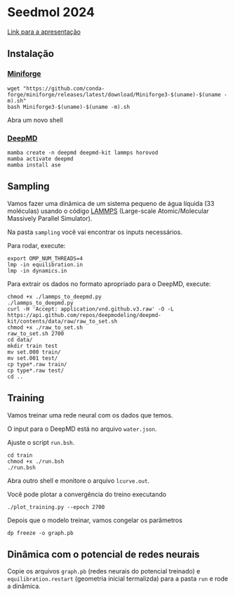 # Seedmol 2024

[Link para a apresentação](https://docs.google.com/presentation/d/1K3x-9s7UAjcBB7r6IbaJXbTkenVOwepxq1K8Hpv2i4E/edit?usp=drivesdk)

## Instalação

### [Miniforge](https://github.com/conda-forge/miniforge)

```
wget "https://github.com/conda-forge/miniforge/releases/latest/download/Miniforge3-$(uname)-$(uname -m).sh"
bash Miniforge3-$(uname)-$(uname -m).sh
```
Abra um novo shell

### [DeepMD](https://docs.deepmodeling.com/projects/deepmd/en/r2/install/easy-install.html#install-with-conda)

```
mamba create -n deepmd deepmd-kit lammps horovod
mamba activate deepmd
mamba install ase
```

## Sampling

Vamos fazer uma dinâmica de um sistema pequeno de água líquida (33 moléculas) usando o código [LAMMPS](https://docs.lammps.org/Manual.html) (Large-scale Atomic/Molecular Massively Parallel Simulator).

Na pasta ```sampling``` você vai encontrar os inputs necessários.

Para rodar, execute:
```
export OMP_NUM_THREADS=4
lmp -in equilibration.in
lmp -in dynamics.in
```

Para extrair os dados no formato apropriado para o DeepMD, execute:
```
chmod +x ./lammps_to_deepmd.py
./lammps_to_deepmd.py
curl -H 'Accept: application/vnd.github.v3.raw' -O -L https://api.github.com/repos/deepmodeling/deepmd-kit/contents/data/raw/raw_to_set.sh
chmod +x ./raw_to_set.sh
raw_to_set.sh 2700
cd data/
mkdir train test
mv set.000 train/
mv set.001 test/
cp type*.raw train/
cp type*.raw test/
cd ..
```

## Training

Vamos treinar uma rede neural com os dados que temos.

O input para o DeepMD está no arquivo ```water.json```.

Ajuste o script ```run.bsh```.

```
cd train
chmod +x ./run.bsh
./run.bsh
```

Abra outro shell e monitore o arquivo ```lcurve.out```.

Você pode plotar a convergência do treino executando
```
./plot_training.py --epoch 2700
```

Depois que o modelo treinar, vamos congelar os parâmetros
```
dp freeze -o graph.pb
```

## Dinâmica com o potencial de redes neurais

Copie os arquivos ```graph.pb``` (redes neurais do potencial treinado) e ```equilibration.restart``` (geometria inicial termalizda) para a pasta ```run``` e rode a dinâmica.
